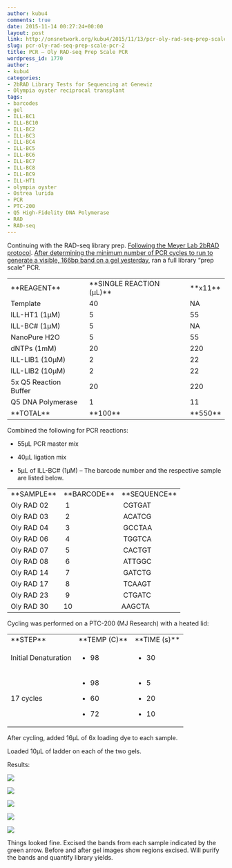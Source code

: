 ```yaml
---
author: kubu4
comments: true
date: 2015-11-14 00:27:24+00:00
layout: post
link: http://onsnetwork.org/kubu4/2015/11/13/pcr-oly-rad-seq-prep-scale-pcr-2/
slug: pcr-oly-rad-seq-prep-scale-pcr-2
title: PCR – Oly RAD-seq Prep Scale PCR
wordpress_id: 1770
author:
- kubu4
categories:
- 2bRAD Library Tests for Sequencing at Genewiz
- Olympia oyster reciprocal transplant
tags:
- barcodes
- gel
- ILL-BC1
- ILL-BC10
- ILL-BC2
- ILL-BC3
- ILL-BC4
- ILL-BC5
- ILL-BC6
- ILL-BC7
- ILL-BC8
- ILL-BC9
- ILL-HT1
- olympia oyster
- Ostrea lurida
- PCR
- PTC-200
- Q5 High-Fidelity DNA Polymerase
- RAD
- RAD-seq
---
```


Continuing with the RAD-seq library prep. [Following the Meyer Lab 2bRAD protocol](https://github.com/sr320/LabDocs/blob/master/protocols/External_Protocols/2bRAD_11Aug2015.pdf).
[After determining the minimum number of PCR cycles to run to generate a visible, 166bp band on a gel yesterday](http://onsnetwork.org/kubu4/2015/11/12/pcr-oly-rad-seq-test-scale-pcr-4/), ran a full library “prep scale” PCR.



<table >
<tbody >
<tr >

<td >**REAGENT**
</td>

<td >**SINGLE REACTION (μL)**
</td>

<td >**x11**
</td>
</tr>
<tr >

<td >Template
</td>

<td >40
</td>

<td >NA
</td>
</tr>
<tr >

<td >ILL-HT1 (1μM)
</td>

<td >5
</td>

<td >55
</td>
</tr>
<tr >

<td >ILL-BC# (1μM)
</td>

<td >5
</td>

<td >NA
</td>
</tr>
<tr >

<td >NanoPure H2O
</td>

<td >5
</td>

<td >55
</td>
</tr>
<tr >

<td >dNTPs (1mM)
</td>

<td >20
</td>

<td >220
</td>
</tr>
<tr >

<td >ILL-LIB1 (10μM)
</td>

<td >2
</td>

<td >22
</td>
</tr>
<tr >

<td >ILL-LIB2 (10μM)
</td>

<td >2
</td>

<td >22
</td>
</tr>
<tr >

<td >5x Q5 Reaction Buffer
</td>

<td >20
</td>

<td >220
</td>
</tr>
<tr >

<td >Q5 DNA Polymerase
</td>

<td >1
</td>

<td >11
</td>
</tr>
<tr >

<td >**TOTAL**
</td>

<td >**100**
</td>

<td >**550**
</td>
</tr>
</tbody>
</table>



Combined the following for PCR reactions:




    
  * 55μL PCR master mix

    
  * 40μL ligation mix

    
  * 5μL of ILL-BC# (1μM) – The barcode number and the respective sample are listed below.





<table >
<tbody >
<tr >

<td >**SAMPLE**
</td>

<td >**BARCODE**
</td>

<td >**SEQUENCE**
</td>
</tr>
<tr >

<td >Oly RAD 02
</td>

<td > 1
</td>

<td > CGTGAT
</td>
</tr>
<tr >

<td >Oly RAD 03
</td>

<td > 2
</td>

<td > ACATCG
</td>
</tr>
<tr >

<td >Oly RAD 04
</td>

<td > 3
</td>

<td > GCCTAA
</td>
</tr>
<tr >

<td >Oly RAD 06
</td>

<td > 4
</td>

<td > TGGTCA
</td>
</tr>
<tr >

<td >Oly RAD 07
</td>

<td > 5
</td>

<td > CACTGT
</td>
</tr>
<tr >

<td >Oly RAD 08
</td>

<td > 6
</td>

<td > ATTGGC
</td>
</tr>
<tr >

<td >Oly RAD 14
</td>

<td > 7
</td>

<td > GATCTG
</td>
</tr>
<tr >

<td >Oly RAD 17
</td>

<td > 8
</td>

<td > TCAAGT
</td>
</tr>
<tr >

<td >Oly RAD 23
</td>

<td > 9
</td>

<td > CTGATC
</td>
</tr>
<tr >

<td >Oly RAD 30
</td>

<td >10
</td>

<td >AAGCTA
</td>
</tr>
</tbody>
</table>



Cycling was performed on a PTC-200 (MJ Research) with a heated lid:

<table >
<tbody >
<tr >

<td >**STEP**
</td>

<td >**TEMP (C)**
</td>

<td >**TIME (s)**
</td>
</tr>
<tr >

<td >Initial Denaturation
</td>

<td >



    
  * 98



</td>

<td >



    
  * 30



</td>
</tr>
<tr >

<td >17 cycles
</td>

<td >



    
  * 98

    
  * 60

    
  * 72



</td>

<td >



    
  * 5

    
  * 20

    
  * 10



</td>
</tr>
</tbody>
</table>



After cycling, added 16μL of 6x loading dye to each sample.

Loaded 10μL of ladder on each of the two gels.

Results:

[![](https://raw.githubusercontent.com/sr320/LabDocs/master/protocols/Commercial_Protocols/ThermoFisher_OgeneRuler_DNA_Ladder_Mix_F100439.jpg)](https://raw.githubusercontent.com/sr320/LabDocs/master/protocols/Commercial_Protocols/ThermoFisher_OgeneRuler_DNA_Ladder_Mix_F100439.jpg)

[![](http://eagle.fish.washington.edu/Arabidopsis/20151113_gel_oly_RAD_prep_PCR_01.png)](http://eagle.fish.washington.edu/Arabidopsis/20151113_gel_oly_RAD_prep_PCR_01.png)

[![](http://eagle.fish.washington.edu/Arabidopsis/20151113_gel_oly_RAD_prep_PCR_02.png)](http://eagle.fish.washington.edu/Arabidopsis/20151113_gel_oly_RAD_prep_PCR_02.png)

[![](http://eagle.fish.washington.edu/Arabidopsis/20151113_gel_oly_RAD_prep_PCR_03.png)](http://eagle.fish.washington.edu/Arabidopsis/20151113_gel_oly_RAD_prep_PCR_03.png)

[![](http://eagle.fish.washington.edu/Arabidopsis/20151113_gel_oly_RAD_prep_PCR_04.png)](http://eagle.fish.washington.edu/Arabidopsis/20151113_gel_oly_RAD_prep_PCR_04.png)



Things looked fine. Excised the bands from each sample indicated by the green arrow. Before and after gel images show regions excised. Will purify the bands and quantify library yields.
